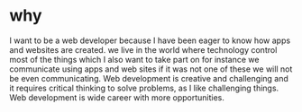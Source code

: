 # why

I want to be a web developer because I have been eager to know how apps and websites are created. we live in the world where technology control most of the things which I also want to take part on for instance we communicate using apps and web sites if it was not one of these we will not be even communicating. Web development is creative and challenging and it requires critical thinking to solve problems, as I like challenging things. Web development is wide career with more opportunities. 
